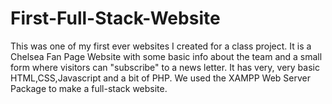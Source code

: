 # First-Full-Stack-Website

This was one of my first ever websites I created for a class project. It is a Chelsea Fan Page Website with some basic info about the team and a small form where visitors can "subscribe" to a news letter.
It has very, very basic HTML,CSS,Javascript and a bit of PHP. 
We used the XAMPP Web Server Package to make a full-stack website.
